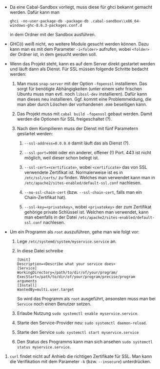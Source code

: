 * Da eine Cabal-Sandbox vorliegt, muss diese für ghci bekannt gemacht werden.
  Dafür kann man
  
  `ghci -no-user-package-db -package-db .cabal-sandbox\\x86_64-windows-ghc-8.6.3-packages.conf.d`

  in dem Ordner mit der Sandbox ausführen.

* GHC(i) weiß nicht, wo weitere Module gesucht werden können. Dazu kann man es mit dem Parameter `-i<folder>`
  aufrufen, wobei `<folder>` der Ordner ist, in dem gesucht werden soll.

* Wenn das Projekt steht, kann es auf dem Server direkt gestartet werden und läuft dann als Dienst.
  Für SSL müssen folgende Schritte bedacht werden:

  1. Man muss `snap-server` mit der Option `-fopenssl` installieren.
     Das sorgt für benötigte Abhängigkeiten (unter einem sehr frischen Ubuntu muss man
     evtl. noch `libssl-dev` installieren).
     Dafür kann man dieses neu installieren.
     Ggf. kommt eine Problemmeldung, die man aber durch Löschen der vorhandenen .exe beseitigen kann.

  1. Das Projekt muss mit `cabal build -fopenssl` gebaut werden.
     Damit werden die Optionen für SSL freigeschaltet (?).

  1. Nach dem Kompilieren muss der Dienst mit fünf Parametern gestartet werden:

     1. `--ssl-address=0.0.0.0` damit läuft das als Dienst (?).

     1. `--ssl-port=9000` oder ein anderer, offener (!) Port. 
        443 ist nicht möglich, weil dieser schon belegt ist.

     1. `--ssl-cert=<certificate>`, wobei `<certificate>` das von SSL verwendete Zertifikat ist.
        Normalerweise ist es in `/etc/ssl/certs/` zu finden.
        Welches man verwendet kann man in `/etc/apache2/sites-enabled/default-ssl.conf`
        nachlesen.

     1. `--no-ssl-chain-cert` (bzw. `--ssl-chain-cert`, falls man ein Chain-Zertifikat hat).

     1. `--ssl-key=<privatekey>`, wobei `<privatekey>` der zum Zertifikat gehörige private Schlüssel
        ist. Welchen man verwendet, kann man ebenfalls in der Datei
        `/etc/apache2/sites-enabled/default-ssl.conf` nachlesen.

* Um ein Programm als `root` auszuführen, gehe man wie folgt vor:

  1. Lege `/etc/systemd/system/myservice.service` an.

  1. In diese Datei schreibe

     ~~~~
     [Unit]
     Description=<Describe what your service does>
     [Service]
     WorkingDirectory=/path/to/dir/of/your/program/
     ExecStart=/path/to/dir/of/your/program/precise/program arguments
     [Install]
     WantedBy=multi.user.target
     ~~~~

     So wird das Programm als `root` ausgeführt, ansonsten muss man bei `Service` noch einen
     Benutzer setzen.

  1. Erlaube Nutzung `sudo systemctl enable myservice.service`.

  1. Starte den Service-Provider neu: `sudo systemctl daemon-reload`.

  1. Starte den Service `sudo systemctl start myservice.service`

  1. Den Status des Programms kann man sich ansehen `sudo systemctl status myservice.service`.

1. `curl` findet nicht auf Anhieb die richtigen Zertifikate für SSL.
   Man kann die Verifikation mit dem Parameter `-k` (bzw. `--insecure`) unterdrücken.